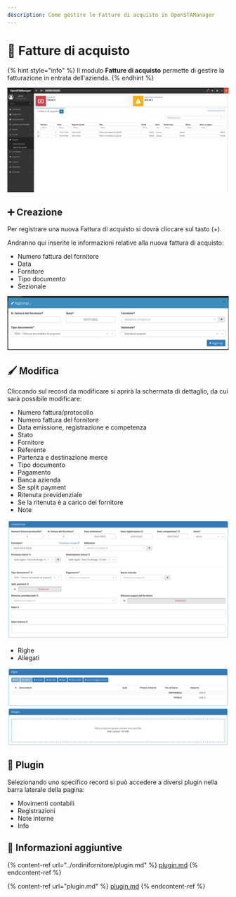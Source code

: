 ```yaml
---
description: Come gestire le Fatture di acquisto in OpenSTAManager
---
```


# 📄 Fatture di acquisto

{% hint style="info" %}
Il modulo **Fatture di acquisto** permette di gestire la fatturazione in entrata dell'azienda.
{% endhint %}

![](<../../../../.gitbook/assets/image (243).png>)

## ➕ Creazione

Per registrare una nuova Fattura di acquisto si dovrà cliccare sul tasto (+).

Andranno qui inserite le informazioni relative alla nuova fattura di acquisto:

* Numero fattura del fornitore
* Data
* Fornitore
* Tipo documento
* Sezionale

![](<../../../../.gitbook/assets/image (248).png>)

## 🖌️ Modifica

Cliccando sul record da modificare si aprirà la schermata di dettaglio, da cui sarà possibile modificare:

* Numero fattura/protocollo
* Numero fattura del fornitore
* Data emissione, registrazione e competenza
* Stato
* Fornitore
* Referente
* Partenza e destinazione merce
* Tipo documento
* Pagamento
* Banca azienda
* Se split payment
* Ritenuta previdenziale
* Se la ritenuta è a carico del fornitore
* Note

![](<../../../../.gitbook/assets/image (509).png>)

* Righe
* Allegati

![](<../../../../.gitbook/assets/image (244).png>)

## 🔧 Plugin

Selezionando uno specifico record si può accedere a diversi plugin nella barra laterale della pagina:

* Movimenti contabili
* Registrazioni
* Note interne
* Info

## 🔽 Informazioni aggiuntive

{% content-ref url="../ordinifornitore/plugin.md" %}
[plugin.md](../ordinifornitore/plugin.md)
{% endcontent-ref %}

{% content-ref url="plugin.md" %}
[plugin.md](plugin.md)
{% endcontent-ref %}
